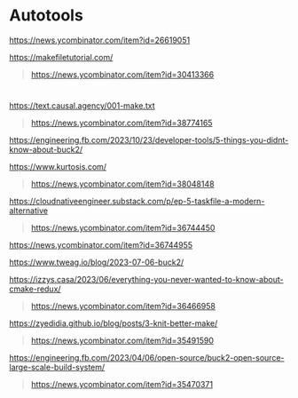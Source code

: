 
# Autotools
https://news.ycombinator.com/item?id=26619051

https://makefiletutorial.com/
> https://news.ycombinator.com/item?id=30413366

#
https://text.causal.agency/001-make.txt
> https://news.ycombinator.com/item?id=38774165

https://engineering.fb.com/2023/10/23/developer-tools/5-things-you-didnt-know-about-buck2/

https://www.kurtosis.com/
> https://news.ycombinator.com/item?id=38048148

https://cloudnativeengineer.substack.com/p/ep-5-taskfile-a-modern-alternative
> https://news.ycombinator.com/item?id=36744450

https://news.ycombinator.com/item?id=36744955

https://www.tweag.io/blog/2023-07-06-buck2/

https://izzys.casa/2023/06/everything-you-never-wanted-to-know-about-cmake-redux/
> https://news.ycombinator.com/item?id=36466958

https://zyedidia.github.io/blog/posts/3-knit-better-make/
> https://news.ycombinator.com/item?id=35491590

https://engineering.fb.com/2023/04/06/open-source/buck2-open-source-large-scale-build-system/
> https://news.ycombinator.com/item?id=35470371